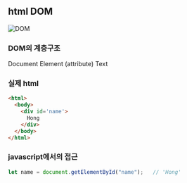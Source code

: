## html DOM
![DOM](https://www.w3schools.com/js/pic_htmltree.gif)

### DOM의 계층구조
Document
  Element (attribute)
    Text
    
### 실제 html
```html
<html>
  <body>
    <div id='name'>
      Hong
    </div>
  </body>
</html>
```

### javascript에서의 접근
```javascript
let name = document.getElementById("name");   // 'Hong'
```

